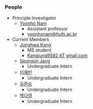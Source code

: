 ### People
- Principle Investigator
    - [Yoonho Nam](https://yoonhonam.github.io/)
        - Assistant professor
        - [yoonhonam@hufs.ac.kr](mailto:yoonhonam@hufs.ac.kr)
- Current Members
    - [Junghwa Kang]()
        - MS student
        - [Kangjung9592 AT gmail.com]()
    - [Seungun Jang]()
        - Undergraduate Intern
    - [이혜빈]()
        - Undergraduate Intern
    - [유환승]()
        - Undergraduate Intern
    - [백다영]()
        - Undergraduate Intern
